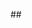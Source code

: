 

##<!--
Name: Darryl Julian T. Montealegre
Education: Bachelor of Science in Information Technology
Certifications:
Skillsets: developer
-->
